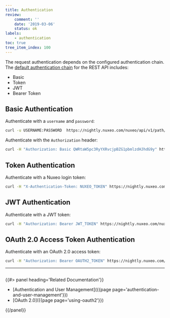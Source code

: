 ```yaml
---
title: Authentication
review:
    comment: ''
    date: '2019-03-06'
    status: ok
labels:
    - authentication
toc: true
tree_item_index: 100
---
```


The request authentication depends on the configured authentication chain. The [default authentication chain](http://explorer.nuxeo.com/nuxeo/site/distribution/latest/viewContribution/org.nuxeo.ecm.restapi.server.auth.config--specificChains) for the REST API includes:
- Basic
- Token
- JWT
- Bearer Token

## Basic Authentication

Authenticate with a `username` and `password`:

```bash
curl -u USERNAME:PASSWORD  https://nightly.nuxeo.com/nuxeo/api/v1/path/default-domain
```

Authenticate with the `Authorization` header:

```bash
curl -H "Authorization: Basic QWRtaW5pc3RyYXRvcjpBZG1pbmlzdHJhdG9y" https://nightly.nuxeo.com/nuxeo/api/v1/path/default-domain
```

## Token Authentication

Authenticate with a Nuxeo login token:

```bash
curl -H "X-Authentication-Token: NUXEO_TOKEN" https://nightly.nuxeo.com/nuxeo/api/v1/path/default-domain
```

## JWT Authentication

Authenticate with a JWT token:

```bash
curl -H "Authorization: Bearer JWT_TOKEN" https://nightly.nuxeo.com/nuxeo/api/v1/path/default-domain
```

## OAuth 2.0 Access Token Authentication

Authenticate with an OAuth 2.0 access token:

```bash
curl -H "Authorization: Bearer OAUTH2_TOKEN" https://nightly.nuxeo.com/nuxeo/api/v1/path/default-domain
```

* * *

<div class="row" data-equalizer data-equalize-on="medium">
<div class="column medium-6">

{{#> panel heading='Related Documentation'}}

- [Authentication and User Management]({{page page='authentication-and-user-management'}})
- [OAuth 2.0]({{page page='using-oauth2'}})

{{/panel}}

</div>
<div class="column medium-6">

&nbsp;

</div>
</div>